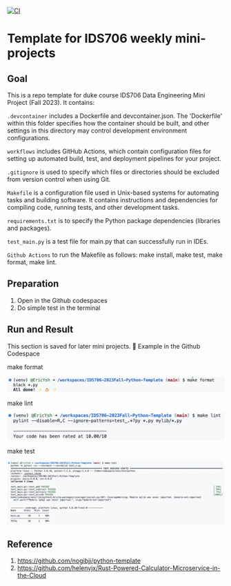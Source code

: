 [![CI](https://github.com/nogibjj/python-template/actions/workflows/cicd.yml/badge.svg)](https://github.com/nogibjj/python-template/actions/workflows/cicd.yml)

# Template for IDS706 weekly mini-projects 

## Goal

This is a repo template for duke course IDS706 Data Engineering Mini Project (Fall 2023). It contains:

`.devcontainer` includes a Dockerfile and devcontainer.json. The 'Dockerfile' within this folder specifies how the container should be built, and other settings in this directory may control development environment configurations.

`workflows` includes GitHub Actions, which contain configuration files for setting up automated build, test, and deployment pipelines for your project.

`.gitignore` is used to specify which files or directories should be excluded from version control when using Git.

`Makefile` is a configuration file used in Unix-based systems for automating tasks and building software. It contains instructions and dependencies for compiling code, running tests, and other development tasks.

`requirements.txt` is to specify the Python package dependencies (libraries and packages).

`test_main.py` is a test file for main.py that can successfully run in IDEs.

`Github Actions` to run the Makefile as follows: make install, make test, make format, make lint.




## Preparation

1. Open in the Github codespaces
2. Do simple test in the terminal

## Run and Result

This section is saved for later mini projects.
🌰 Example in the Github Codespace 

make format

![Make Formate Img](image.png)


make lint

![Lint Test](image-1.png)

make test

![Test Result](image-2.png)

## Reference

1.  https://github.com/nogibjj/python-template
2.  https://github.com/helenyjx/Rust-Powered-Calculator-Microservice-in-the-Cloud

